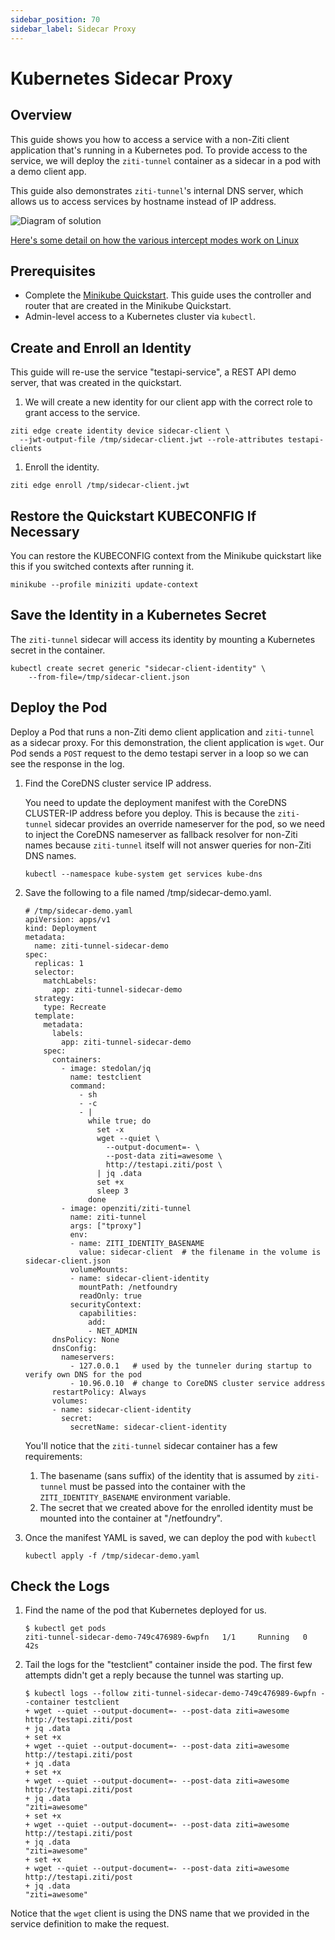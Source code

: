 ```yaml
---
sidebar_position: 70
sidebar_label: Sidecar Proxy
---
```


# Kubernetes Sidecar Proxy

## Overview

This guide shows you how to access a service with a non-Ziti client application that's running
in a Kubernetes pod. To provide access to the service, we will deploy the `ziti-tunnel` container as a sidecar in a pod with a demo client app.

This guide also demonstrates `ziti-tunnel`'s internal DNS server, which allows us to access services
by hostname instead of IP address.

![Diagram of solution](./sidecar-diagram.svg)

[Here's some detail on how the various intercept modes work on Linux](../../../reference/tunnelers/60-linux/index.mdx)

## Prerequisites

- Complete the [Minikube Quickstart](../../../learn/quickstarts/network/local-kubernetes.mdx). This guide
  uses the controller and router that are created in the Minikube Quickstart.
- Admin-level access to a Kubernetes cluster via `kubectl`.

## Create and Enroll an Identity

This guide will re-use the service "testapi-service", a REST API demo server, that was created in the quickstart.

1. We will create a new identity for our client app with the correct role to grant access to the service.

  ```text
  ziti edge create identity device sidecar-client \
    --jwt-output-file /tmp/sidecar-client.jwt --role-attributes testapi-clients
  ```

1. Enroll the identity.

  ```text
  ziti edge enroll /tmp/sidecar-client.jwt
  ```

## Restore the Quickstart KUBECONFIG If Necessary

You can restore the KUBECONFIG context from the Minikube quickstart like this if you switched contexts after running it.

```text
minikube --profile miniziti update-context
```

## Save the Identity in a Kubernetes Secret

The `ziti-tunnel` sidecar will access its identity by mounting a Kubernetes secret in the container.

```text
kubectl create secret generic "sidecar-client-identity" \
    --from-file=/tmp/sidecar-client.json
```

## Deploy the Pod

Deploy a Pod that runs a non-Ziti demo client application and `ziti-tunnel` as a sidecar proxy. For this
demonstration, the client application is `wget`. Our Pod sends a `POST` request to the demo testapi server in a loop so we can see the response in the log.

1. Find the CoreDNS cluster service IP address.

    You need to update the deployment manifest with the CoreDNS CLUSTER-IP address before you deploy. This is because the `ziti-tunnel` sidecar provides an override nameserver for the pod, so we need to inject the CoreDNS nameserver as fallback resolver for non-Ziti names because `ziti-tunnel` itself will not answer queries for non-Ziti DNS names.

    ```text
    kubectl --namespace kube-system get services kube-dns
    ```

1. Save the following to a file named /tmp/sidecar-demo.yaml.

    ```text
    # /tmp/sidecar-demo.yaml
    apiVersion: apps/v1
    kind: Deployment
    metadata:
      name: ziti-tunnel-sidecar-demo
    spec:
      replicas: 1
      selector:
        matchLabels:
          app: ziti-tunnel-sidecar-demo
      strategy:
        type: Recreate
      template:
        metadata:
          labels:
            app: ziti-tunnel-sidecar-demo
        spec:
          containers:
            - image: stedolan/jq
              name: testclient
              command: 
                - sh
                - -c
                - |
                  while true; do
                    set -x
                    wget --quiet \
                      --output-document=- \
                      --post-data ziti=awesome \
                      http://testapi.ziti/post \
                    | jq .data
                    set +x
                    sleep 3
                  done
            - image: openziti/ziti-tunnel
              name: ziti-tunnel
              args: ["tproxy"]
              env:
              - name: ZITI_IDENTITY_BASENAME
                value: sidecar-client  # the filename in the volume is sidecar-client.json
              volumeMounts:
              - name: sidecar-client-identity
                mountPath: /netfoundry
                readOnly: true
              securityContext:
                capabilities:
                  add:
                  - NET_ADMIN
          dnsPolicy: None
          dnsConfig:
            nameservers:
              - 127.0.0.1   # used by the tunneler during startup to verify own DNS for the pod
              - 10.96.0.10  # change to CoreDNS cluster service address
          restartPolicy: Always
          volumes:
          - name: sidecar-client-identity
            secret:
              secretName: sidecar-client-identity
    ```

    You'll notice that the `ziti-tunnel` sidecar container has a few requirements:

    1. The basename (sans suffix) of the identity that is assumed by `ziti-tunnel` must be passed into the container with the
      `ZITI_IDENTITY_BASENAME` environment variable.
    2. The secret that we created above for the enrolled identity must be mounted into the container at
      "/netfoundry".

1. Once the manifest YAML is saved, we can deploy the pod with `kubectl`

    ```text
    kubectl apply -f /tmp/sidecar-demo.yaml
    ```

## Check the Logs

1. Find the name of the pod that Kubernetes deployed for us.

    ```text
    $ kubectl get pods
    ziti-tunnel-sidecar-demo-749c476989-6wpfn   1/1     Running   0          42s
    ```

1. Tail the logs for the "testclient" container inside the pod. The first few attempts didn't get a reply because the tunnel was starting up.

    ```text
    $ kubectl logs --follow ziti-tunnel-sidecar-demo-749c476989-6wpfn --container testclient
    + wget --quiet --output-document=- --post-data ziti=awesome http://testapi.ziti/post
    + jq .data
    + set +x
    + wget --quiet --output-document=- --post-data ziti=awesome http://testapi.ziti/post
    + jq .data
    + set +x
    + wget --quiet --output-document=- --post-data ziti=awesome http://testapi.ziti/post
    + jq .data
    "ziti=awesome"
    + set +x
    + wget --quiet --output-document=- --post-data ziti=awesome http://testapi.ziti/post
    + jq .data
    "ziti=awesome"
    + set +x
    + wget --quiet --output-document=- --post-data ziti=awesome http://testapi.ziti/post
    + jq .data
    "ziti=awesome"

Notice that the `wget` client is using the DNS name that we provided in the service definition to make the request.
